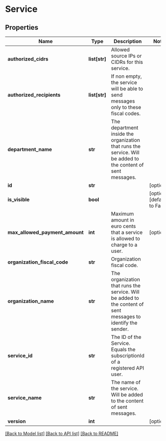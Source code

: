 # Service

## Properties
Name | Type | Description | Notes
------------ | ------------- | ------------- | -------------
**authorized_cidrs** | **list[str]** | Allowed source IPs or CIDRs for this service. | 
**authorized_recipients** | **list[str]** | If non empty, the service will be able to send messages only to these fiscal codes. | 
**department_name** | **str** | The department inside the organization that runs the service. Will be added to the content of sent messages. | 
**id** | **str** |  | [optional] 
**is_visible** | **bool** |  | [optional] [default to False]
**max_allowed_payment_amount** | **int** | Maximum amount in euro cents that a service is allowed to charge to a user. | [optional] 
**organization_fiscal_code** | **str** | Organization fiscal code. | 
**organization_name** | **str** | The organization that runs the service. Will be added to the content of sent messages to identify the sender. | 
**service_id** | **str** | The ID of the Service. Equals the subscriptionId of a registered API user. | 
**service_name** | **str** | The name of the service. Will be added to the content of sent messages. | 
**version** | **int** |  | [optional] 

[[Back to Model list]](../README.md#documentation-for-models) [[Back to API list]](../README.md#documentation-for-api-endpoints) [[Back to README]](../README.md)

